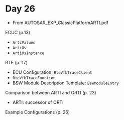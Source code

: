 # Day 26

* From AUTOSAR\_EXP\_ClassicPlatformARTI.pdf

ECUC (p.13)
* `ArtiValues`
* `ArtiOs`
* `ArtiOsInstance`

RTE (p. 17)
* ECU Configuration: `RteVfbTraceClient`
* `RteVfbTraceFunction`
* BSW Module Description Template: `BswModuleEntry`

Comparison between ARTI and ORTI (p. 23)
* ARTI: successor of ORTI

Example Configurations (p. 26)
